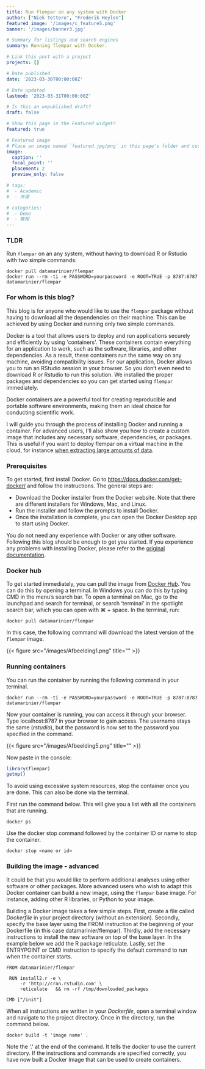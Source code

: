 ```yaml
---
title: Run flempar on any system with Docker
author: ["Niek Tettero", "Frederik Heylen"]
featured_image: '/images/c_feature5.png'
banner: '/images/banner3.jpg'

# Summary for listings and search engines
summary: Running flempar with Docker. 

# Link this post with a project
projects: []

# Date published
date: '2023-03-30T00:00:00Z'

# Date updated
lastmod: '2023-03-31T00:00:00Z'

# Is this an unpublished draft?
draft: false

# Show this page in the Featured widget?
featured: true

# Featured image
# Place an image named `featured.jpg/png` in this page's folder and customize its options here.
image: 
  caption: ''
  focal_point: ''
  placement: 2
  preview_only: false

# tags:
#  - Academic
#  - 开源

# categories:
#  - Demo
#  - 教程
---
```


### TLDR
Run `flempar` on an any system, without having to download R or Rstudio with two simple commands:

```
docker pull datamarinier/flempar
docker run --rm -ti -e PASSWORD=yourpassword -e ROOT=TRUE -p 8787:8787 datamarinier/flempar
```
### For whom is this blog?

This blog is for anyone who would like to use the `flempar` package without having to download all the dependencies on their machine. This can be achieved by using Docker and running only two simple commands. 

Docker is a tool that allows users to deploy and run applications securely and efficiently by using 'containers'. These containers contain everything for an application to work, such as the software, libraries, and other dependencies. As a result, these containers run the same way on any machine, avoiding compatibility issues. For our application, Docker allows you to run an RStudio session in your browser. So you don’t even need to download R or Rstudio to run this solution. We installed the proper packages and dependencies so you can get started using `flempar` immediately.

Docker containers are a powerful tool for creating reproducible and portable software environments, making them an ideal choice for conducting scientific work.

I will guide you through the process of installing Docker and running a container. For advanced users, I'll also show you how to create a custom image that includes any necessary software, dependencies, or packages. This is useful if you want to deploy flempar on a virtual machine in the cloud, for instance [when extracting large amounts of data](https://www.flempar.be/post/longer-time-periods/).

### Prerequisites
To get started, first install Docker. Go to https://docs.docker.com/get-docker/ and follow the instructions. The general steps are:

- Download the Docker installer from the Docker website. Note that there are different installers for Windows, Mac, and Linux.
- Run the installer and follow the prompts to install Docker.
- Once the installation is complete, you can open the Docker Desktop app to start using Docker.

You do not need any experience with Docker or any other software. Following this blog should be enough to get you started. If you experience any problems with installing Docker, please refer to the [original documentation](https://docs.docker.com/).

### Docker hub
To get started immediately, you can pull the image from [Docker Hub](https://hub.docker.com/r/datamarinier/flempar). You can do this by opening a terminal. In Windows you can do this by typing CMD in the menu’s search bar. To open a terminal on Mac, go to the launchpad and search for terminal, or search ‘terminal’ in the spotlight search bar, which you can open with ⌘ + space. In the terminal, run: 

```
docker pull datamarinier/flempar
```

In this case, the following command will download the latest version of the `flempar` image. 

{{< figure src="/images/Afbeelding1.png" title="" >}}

### Running containers

You can run the container by running the following command in your terminal. 

```
docker run --rm -ti -e PASSWORD=yourpassword -e ROOT=TRUE -p 8787:8787 datamarinier/flempar
```

Now your container is running, you can access it through your browser. Type localhost:8787 in your browser to gain access. The username stays the same (*rstudio*), but the password is now set to the password you specified in the command. 

{{< figure src="/images/Afbeelding5.png" title="" >}}

Now paste in the console:

```r
library(flempar)
getmp()
```

To avoid using excessive system resources, stop the container once you are done. This can also be done via the terminal.

First run the command below. This will give you a list with all the containers that are running.

```
docker ps
```

Use the docker stop command followed by the container ID or name to stop the container. 

```
docker stop <name or id>
```

### Building the image - advanced

It could be that you would like to perform additional analyses using other software or other packages. More advanced users who wish to adapt this Docker container can build a new image, using the `flempar` base image. For instance, adding other R libraries, or Python to your image.

Building a Docker image takes a few simple steps. First, create a file called *Dockerfile* in your project directory (without an extension). Secondly, specify the base layer using the FROM instruction at the beginning of your Dockerfile (in this case datamarinier/flempar). Thirdly, add the necessary instructions to install the new software on top of the base layer. In the example below we add the R package reticulate. Lastly, set the ENTRYPOINT or CMD instruction to specify the default command to run when the container starts.

```
FROM datamarinier/flempar

 RUN install2.r -e \
     -r 'http://cran.rstudio.com' \
     reticulate   && rm -rf /tmp/downloaded_packages

CMD ["/init"]
```

When all instructions are written in your *Dockerfile*, open a terminal window and navigate to the project directory. Once in the directory, run the command below.

```
docker build -t 'image name' .
```

Note the '.' at the end of the command. It tells the docker to use the current directory. If the instructions and commands are specified correctly, you have now built a Docker Image that can be used to create containers.
